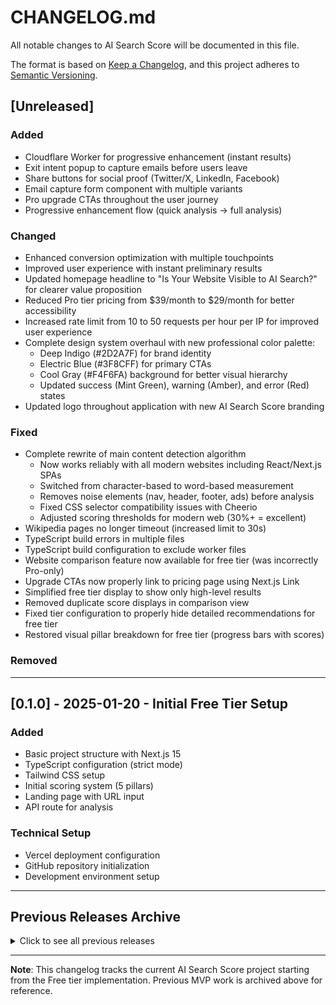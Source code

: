# CHANGELOG.md

All notable changes to AI Search Score will be documented in this file.

The format is based on [Keep a Changelog](https://keepachangelog.com/en/1.0.0/),
and this project adheres to [Semantic Versioning](https://semver.org/spec/v2.0.0.html).

<!-- CLAUDE CODE: Add new entries under [Unreleased] section -->
<!-- Version format: [MAJOR.MINOR.PATCH] -->
<!-- MAJOR: Breaking changes -->
<!-- MINOR: New features -->
<!-- PATCH: Bug fixes -->

## [Unreleased]

<!-- CLAUDE CODE: Add changes here as you work. When ready to release, move to a new version section -->

### Added
- Cloudflare Worker for progressive enhancement (instant results)
- Exit intent popup to capture emails before users leave
- Share buttons for social proof (Twitter/X, LinkedIn, Facebook)
- Email capture form component with multiple variants
- Pro upgrade CTAs throughout the user journey
- Progressive enhancement flow (quick analysis → full analysis)

### Changed
- Enhanced conversion optimization with multiple touchpoints
- Improved user experience with instant preliminary results
- Updated homepage headline to "Is Your Website Visible to AI Search?" for clearer value proposition
- Reduced Pro tier pricing from $39/month to $29/month for better accessibility
- Increased rate limit from 10 to 50 requests per hour per IP for improved user experience
- Complete design system overhaul with new professional color palette:
  - Deep Indigo (#2D2A7F) for brand identity
  - Electric Blue (#3F8CFF) for primary CTAs
  - Cool Gray (#F4F6FA) background for better visual hierarchy
  - Updated success (Mint Green), warning (Amber), and error (Red) states
- Updated logo throughout application with new AI Search Score branding

### Fixed
- Complete rewrite of main content detection algorithm
  - Now works reliably with all modern websites including React/Next.js SPAs
  - Switched from character-based to word-based measurement
  - Removes noise elements (nav, header, footer, ads) before analysis
  - Fixed CSS selector compatibility issues with Cheerio
  - Adjusted scoring thresholds for modern web (30%+ = excellent)
- Wikipedia pages no longer timeout (increased limit to 30s)
- TypeScript build errors in multiple files
- TypeScript build configuration to exclude worker files
- Website comparison feature now available for free tier (was incorrectly Pro-only)
- Upgrade CTAs now properly link to pricing page using Next.js Link
- Simplified free tier display to show only high-level results
- Removed duplicate score displays in comparison view
- Fixed tier configuration to properly hide detailed recommendations for free tier
- Restored visual pillar breakdown for free tier (progress bars with scores)

### Removed
<!-- CLAUDE CODE: Removed features -->

---

<!-- CLAUDE CODE: When releasing, create new version section above this line -->
<!-- Example format:
## [1.0.0] - 2025-01-20 - Brief Description

### Added
- Feature description
- Another feature

### Changed
- What changed

### Fixed
- Bug that was fixed
-->

## [0.1.0] - 2025-01-20 - Initial Free Tier Setup

### Added
- Basic project structure with Next.js 15
- TypeScript configuration (strict mode)
- Tailwind CSS setup
- Initial scoring system (5 pillars)
- Landing page with URL input
- API route for analysis

### Technical Setup
- Vercel deployment configuration
- GitHub repository initialization
- Development environment setup

---

<!-- CLAUDE CODE INSTRUCTIONS:

1. WHILE DEVELOPING:
   - Add all changes under [Unreleased] section
   - Use appropriate category (Added/Changed/Fixed/Removed)
   - Be specific but concise

2. WHEN RELEASING:
   - Move [Unreleased] content to new version section
   - Add version number, date, and brief description
   - Clear [Unreleased] for next development cycle

3. VERSION NUMBERING:
   - MAJOR (1.0.0): Breaking changes, major rewrites
   - MINOR (0.1.0): New features, non-breaking changes
   - PATCH (0.0.1): Bug fixes, small improvements

4. ENTRY FORMAT:
   - Start with verb (Added, Fixed, Updated, etc.)
   - One line per change
   - Group related changes
   - Technical details in sub-bullets if needed

5. EXAMPLES:
   ### Added
   - Chrome UX Report API integration for real performance data
   - Page type detection system (homepage/blog/product)
   
   ### Fixed
   - API timeout errors on slow websites
   - TypeScript build errors in production

6. DON'T:
   - Don't edit released version entries
   - Don't skip the [Unreleased] section
   - Don't use vague descriptions
-->

## Previous Releases Archive

<details>
<summary>Click to see all previous releases</summary>

<!-- CLAUDE CODE: Don't modify entries below - historical record only -->

### Legacy MVP (Before Current Rewrite)
- Previous version included Pro tier features
- Had comparison mode, emotional UI, pricing page
- Being rewritten for cleaner Free tier focus

</details>

---

**Note**: This changelog tracks the current AI Search Score project starting from the Free tier implementation. Previous MVP work is archived above for reference.